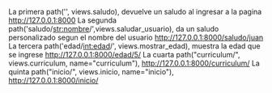 La primera path('',	views.saludo), devuelve un saludo al ingresar a la pagina http://127.0.0.1:8000
La segunda path('saludo/<str:nombre>/',views.saludar_usuario), da un saludo personalizado segun el nombre del usuario http://127.0.0.1:8000/saludo/juan
La tercera path('edad/<int:edad>/', views.mostrar_edad), muestra la edad que se ingrese http://127.0.0.1:8000/edad/5/
La cuarta path("curriculum/", views.curriculum, name="curriculum"), http://127.0.0.1:8000/curriculum/
La quinta path("inicio/", views.inicio, name="inicio"), http://127.0.0.1:8000/inicio/
